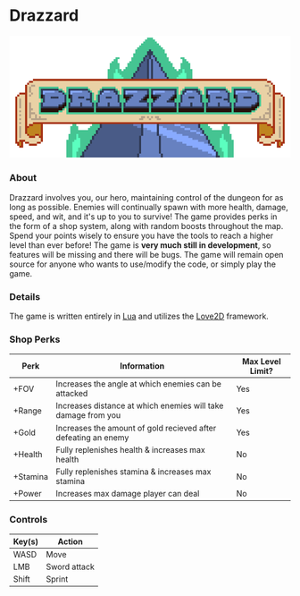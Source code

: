 # Drazzard
![Drazzard Header Image](assets/sprites/GUI/TitleSwordZoomed.png)
### About
Drazzard involves you, our hero, maintaining control of the dungeon for as long as possible.  Enemies will continually spawn with more health, damage, speed, and wit, and it's up to you to survive!  The game provides perks in the form of a shop system, along with random boosts throughout the map.  Spend your points wisely to ensure you have the tools to reach a higher level than ever before!  The game is **very much still in development**, so features will be missing and there will be bugs.  The game will remain open source for anyone who wants to use/modify the code, or simply play the game.

### Details
The game is written entirely in [Lua](http://www.lua.org/) and utilizes the [Love2D](https://love2d.org/) framework.


### Shop Perks
| Perk	  | Information         	| Max Level Limit? |
|---      |---	                  |---               |
| +FOV    | Increases the angle at which enemies can be attacked         	      | Yes |
| +Range  | Increases distance at which enemies will take damage from you 	    | Yes |
| +Gold   | Increases the amount of gold recieved after defeating an enemy      | Yes |
| +Health | Fully replenishes health & increases max health                     | No |
| +Stamina| Fully replenishes stamina & increases max stamina                   | No |
| +Power  | Increases max damage player can deal                                | No |

### Controls
| Key(s)	| Action         	|
|---      |---	            |
|  WASD 	|  Move         	|
|  LMB 	  |  Sword attack 	|
|  Shift	  |  Sprint 	          |
